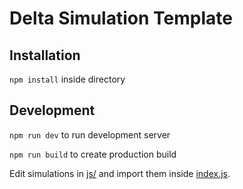# Delta Simulation Template

## Installation

`npm install` inside directory

## Development

`npm run dev` to run development server

`npm run build` to create production build

Edit simulations in [js/](js/) and import them inside [index.js](index.js).
